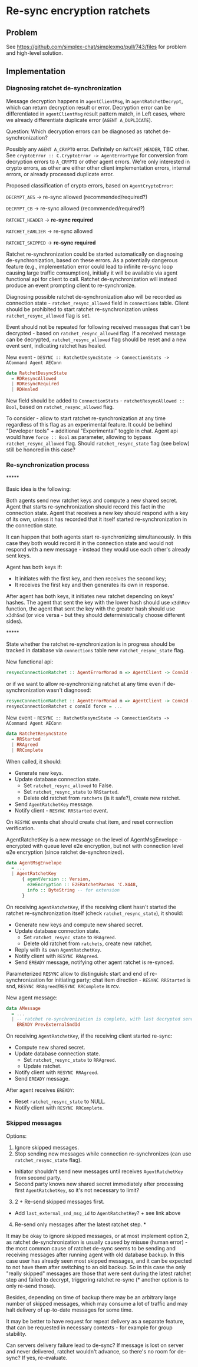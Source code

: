 # Re-sync encryption ratchets

## Problem

See https://github.com/simplex-chat/simplexmq/pull/743/files for problem and high-level solution.

## Implementation

### Diagnosing ratchet de-synchronization

Message decryption happens in `agentClientMsg`, in `agentRatchetDecrypt`, which can return decryption result or error. Decryption error can be differentiated in `agentClientMsg` result pattern match, in Left cases, where we already differentiate duplicate error (`AGENT A_DUPLICATE`).

Question: Which decryption errors can be diagnosed as ratchet de-synchronization?

Possibly any `AGENT A_CRYPTO` error. Definitely on `RATCHET_HEADER`, TBC other. See `cryptoError :: C.CryptoError -> AgentErrorType` for conversion from decryption errors to `A_CRYPTO` or other agent errors. We're only interested in crypto errors, as other are either other client implementation errors, internal errors, or already processed duplicate error.

Proposed classification of crypto errors, based on `AgentCryptoError`:

`DECRYPT_AES` -> re-sync allowed (recommended/required?)

`DECRYPT_CB` -> re-sync allowed (recommended/required?)

`RATCHET_HEADER` -> **re-sync required**

`RATCHET_EARLIER` -> re-sync allowed

`RATCHET_SKIPPED` -> **re-sync required**

Ratchet re-synchronization could be started automatically on diagnosing de-synchronization, based on these errors. As a potentially dangerous feature (e.g., implementation error could lead to infinite re-sync loop causing large traffic consumption), initially it will be available via agent functional api for client to call. Ratchet de-synchronization will instead produce an event prompting client to re-synchronize.

Diagnosing possible ratchet de-synchronization also will be recorded as connection state - `ratchet_resync_allowed` field in `connections` table. Client should be prohibited to start ratchet re-synchronization unless `ratchet_resync_allowed` flag is set.

Event should not be repeated for following received messages that can't be decrypted - based on `ratchet_resync_allowed` flag. If a received message can be decrypted, `ratchet_resync_allowed` flag should be reset and a new event sent, indicating ratchet has healed.

New event - `DESYNC :: RatchetDesyncState -> ConnectionStats -> ACommand Agent AEConn`

```haskell
data RatchetDesyncState
  = RDResyncAllowed
  | RDResyncRequired
  | RDHealed
```

New field should be added to `ConnectionStats` - `ratchetResyncAllowed :: Bool`, based on `ratchet_resync_allowed` flag.

To consider - allow to start ratchet re-synchronization at any time regardless of this flag as an experimental feature. It could be behind "Developer tools" + additional "Experimental" toggle in chat. Agent api would have `force :: Bool` as parameter, allowing to bypass `ratchet_resync_allowed` flag. Should `ratchet_resync_state` flag (see below) still be honored in this case?

### Re-synchronization process

\*****

Basic idea is the following:

Both agents send new ratchet keys and compute a new shared secret. Agent that starts re-synchronization should record this fact in the connection state. Agent that receives a new key should respond with a key of its own, unless it has recorded that it itself started re-synchronization in the connection state.

It can happen that both agents start re-synchronizing simultaneously. In this case they both would record it in the connection state and would not respond with a new message - instead they would use each other's already sent keys.

Agent has both keys if:

- It initiates with the first key, and then receives the second key;
- It receives the first key and then generates its own in response.

After agent has both keys, it initiates new ratchet depending on keys' hashes. The agent that sent the key with the lower hash should use `x3dhRcv` function, the agent that sent the key with the greater hash should use `x3dhSnd` (or vice versa - but they should deterministically choose different sides).

\*****

State whether the ratchet re-synchronization is in progress should be tracked in database via `connections` table new `ratchet_resync_state` flag.

New functional api:

```haskell
resyncConnectionRatchet :: AgentErrorMonad m => AgentClient -> ConnId -> m ConnectionStats
```

or if we want to allow re-synchronizing ratchet at any time even if de-synchronization wasn't diagnosed:

```haskell
resyncConnectionRatchet :: AgentErrorMonad m => AgentClient -> ConnId -> Bool -> m ConnectionStats
resyncConnectionRatchet c connId force = ...
```

New event - `RESYNC :: RatchetResyncState -> ConnectionStats -> ACommand Agent AEConn`

```haskell
data RatchetResyncState
  = RRStarted
  | RRAgreed
  | RRComplete
```

When called, it should:

- Generate new keys.
- Update database connection state.
  - Set `ratchet_resync_allowed` to False.
  - Set `ratchet_resync_state` to `RRStarted`.
  - Delete old ratchet from `ratchets` (is it safe?), create new ratchet.
- Send `AgentRatchetKey` message.
- Notify client - `RESYNC RRStarted` event.

On `RESYNC` events chat should create chat item, and reset connection verification.

AgentRatchetKey is a new message on the level of AgentMsgEnvelope - encrypted with queue level e2e encryption, but not with connection level e2e encryption (since ratchet de-synchronized).

``` haskell
data AgentMsgEnvelope
  = ...
  | AgentRatchetKey
      { agentVersion :: Version,
        e2eEncryption :: E2ERatchetParams 'C.X448,
        info :: ByteString -- for extension
      }
```

On receiving `AgentRatchetKey`, if the receiving client hasn't started the ratchet re-synchronization itself (check `ratchet_resync_state`), it should:

- Generate new keys and compute new shared secret.
- Update database connection state.
  - Set `ratchet_resync_state` to `RRAgreed`.
  - Delete old ratchet from `ratchets`, create new ratchet.
- Reply with its own `AgentRatchetKey`.
- Notify client with `RESYNC RRAgreed`.
- Send `EREADY` message, notifying other agent ratchet is re-synced.

Parameterized `RESYNC` allow to distinguish: start and end of re-synchronization for initiating party; chat item direction - `RESYNC RRStarted` is snd, `RESYNC RRAgreed`/`RESYNC RRComplete` is rcv.

New agent message:

```haskell
data AMessage
  = ...
  | -- ratchet re-synchronization is complete, with last decrypted sender message id
    EREADY PrevExternalSndId
```

On receiving `AgentRatchetKey`, if the receiving client started re-sync:

- Compute new shared secret.
- Update database connection state.
  - Set `ratchet_resync_state` to `RRAgreed`.
  - Update ratchet.
- Notify client with `RESYNC RRAgreed`.
- Send `EREADY` message.

After agent receives `EREADY`:

- Reset `ratchet_resync_state` to NULL.
- Notify client with `RESYNC RRComplete`.

### Skipped messages

Options:

1. Ignore skipped messages.
2. Stop sending new messages while connection re-synchronizes (can use `ratchet_resync_state` flag).
  - Initiator shouldn't send new messages until receives `AgentRatchetKey` from second party.
  - Second party knows new shared secret immediately after processing first `AgentRatchetKey`, so it's not necessary to limit?
3. 2 + Re-send skipped messages first.
  - Add `last_external_snd_msg_id` to `AgentRatchetKey`? + see link above
4. Re-send only messages after the latest ratchet step. *

It may be okay to ignore skipped messages, or at most implement option 2, as ratchet de-synchronization is usually caused by misuse (human error) - the most common cause of ratchet de-sync seems to be sending and receiving messages after running agent with old database backup. In this case user has already seen most skipped messages, and it can be expected to not have them after switching to an old backup. So in this case the only "really skipped" messages are those that were sent during the latest ratchet step and failed to decrypt, triggering ratchet re-sync (* another option is to only re-send those).

Besides, depending on time of backup there may be an arbitrary large number of skipped messages, which may consume a lot of traffic and may halt delivery of up-to-date messages for some time.

It may be better to have request for repeat delivery as a separate feature, that can be requested in necessary contexts - for example for group stability.

Can servers delivery failure lead to de-sync? If message is lost on server and never delivered, ratchet wouldn't advance, so there's no room for de-sync? If yes, re-evaluate.
